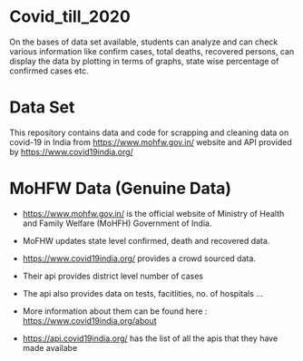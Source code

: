 # Covid_till_2020
On the bases of data set available, students can analyze and can check various information like confirm cases, total deaths, recovered persons, can display the data by plotting in terms of graphs, state wise percentage of confirmed cases etc.



# Data Set 
This repository contains data and code for scrapping and cleaning data on covid-19 in India from https://www.mohfw.gov.in/ website and API provided by https://www.covid19india.org/

# MoHFW Data (Genuine Data)
* https://www.mohfw.gov.in/ is the official website of Ministry of Health and Family Welfare (MoHFH) Government of India.
* MoFHW updates state level confirmed, death and recovered data.

* https://www.covid19india.org/ provides a crowd sourced data.
* Their api provides district level number of cases
* The api also provides data on tests, facitlities, no. of hospitals ...
* More information about them can be found here : https://www.covid19india.org/about
* https://api.covid19india.org/ has the list of all the apis that they have made availabe

